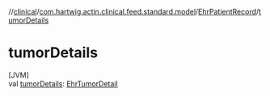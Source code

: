 //[clinical](../../../index.md)/[com.hartwig.actin.clinical.feed.standard.model](../index.md)/[EhrPatientRecord](index.md)/[tumorDetails](tumor-details.md)

# tumorDetails

[JVM]\
val [tumorDetails](tumor-details.md): [EhrTumorDetail](../-ehr-tumor-detail/index.md)

